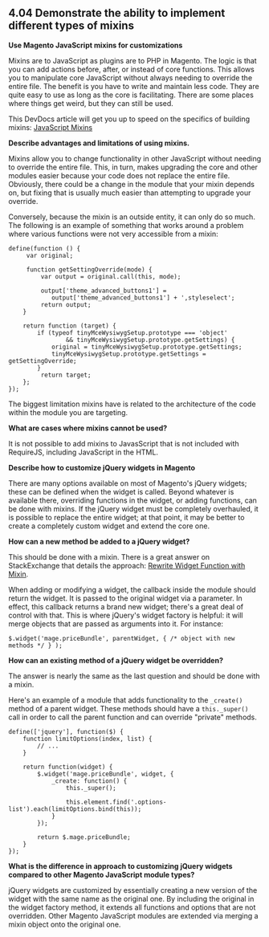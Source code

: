## 4.04 Demonstrate the ability to implement different types of mixins

**Use Magento JavaScript mixins for customizations**

Mixins are to JavaScript as plugins are to PHP in Magento. The logic is that you can add actions before, after, or instead of core functions. This allows you to manipulate core JavaScript without always needing to override the entire file. The benefit is you have to write and maintain less code. They are quite easy to use as long as the core is facilitating. There are some places where things get weird, but they can still be used.

This DevDocs article will get you up to speed on the specifics of building mixins: [JavaScript Mixins](https://devdocs.magento.com/guides/v2.4/javascript-dev-guide/javascript/js_mixins.html)

**Describe advantages and limitations of using mixins.**

Mixins allow you to change functionality in other JavaScript without needing to override the entire file. This, in turn, makes upgrading the core and other modules easier because your code does not replace the entire file. Obviously, there could be a change in the module that your mixin depends on, but fixing that is usually much easier than attempting to upgrade your override.

Conversely, because the mixin is an outside entity, it can only do so much. The following is an example of something that works around a problem where various functions were not very accessible from a mixin:

```
define(function () {
     var original;
     
     function getSettingOverride(mode) {
         var output = original.call(this, mode);
         
         output['theme_advanced_buttons1'] = 
            output['theme_advanced_buttons1'] + ',styleselect';
         return output;
    }
    
    return function (target) {
        if (typeof tinyMceWysiwygSetup.prototype === 'object'
                && tinyMceWysiwygSetup.prototype.getSettings) {
            original = tinyMceWysiwygSetup.prototype.getSettings;
            tinyMceWysiwygSetup.prototype.getSettings = getSettingOverride;
        }
         return target;
    };
});
```

The biggest limitation mixins have is related to the architecture of the code within the module you are targeting.

**What are cases where mixins cannot be used?**

It is not possible to add mixins to JavasScript that is not included with RequireJS, including JavaScript in the HTML.

**Describe how to customize jQuery widgets in Magento**

There are many options available on most of Magento's jQuery widgets; these can be defined when the widget is called. Beyond whatever is available there, overriding functions in the widget, or adding functions, can be done with mixins. If the jQuery widget must be completely overhauled, it is possible to replace the entire widget; at that point, it may be better to create a completely custom widget and extend the core one.

**How can a new method be added to a jQuery widget?**

This should be done with a mixin. There is a great answer on StackExchange that details the approach: [Rewrite Widget Function with Mixin](https://magento.stackexchange.com/a/144862/1929).

When adding or modifying a widget, the callback inside the module should return the widget. It is passed to the original widget via a parameter. In effect, this callback returns a brand new widget; there's a great deal of control with that. This is where jQuery's widget factory is helpful: it will merge objects that are passed as arguments into it. For instance:

```
$.widget('mage.priceBundle', parentWidget, { /* object with new methods */ } );
```

**How can an existing method of a jQuery widget be overridden?**

The answer is nearly the same as the last question and should be done with a mixin.

Here's an example of a module that adds functionality to the `_create()` method of a parent widget. These methods should have a `this._super()` call in order to call the parent function and can override "private" methods.

```
define(['jquery'], function($) {
    function limitOptions(index, list) {
        // ...
    }

    return function(widget) {
        $.widget('mage.priceBundle', widget, {
            _create: function() {
                this._super();

                this.element.find('.options-list').each(limitOptions.bind(this));
            }
        });

        return $.mage.priceBundle;
    }
});
```


**What is the difference in approach to customizing jQuery widgets compared to other Magento JavaScript module types?**

jQuery widgets are customized by essentially creating a new version of the widget with the same name as the original one. By including the original in the widget factory method, it extends all functions and options that are not overridden. Other Magento JavaScript modules are extended via merging a mixin object onto the original one.
